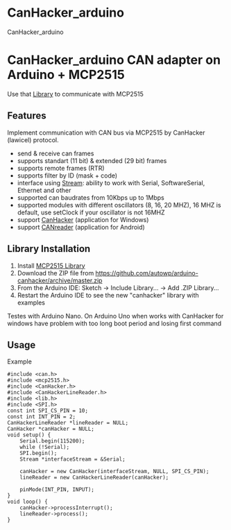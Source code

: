 # CanHacker_arduino
CanHacker_arduino
# CanHacker_arduino CAN adapter on Arduino + MCP2515

Use that [Library]([https://github.com/deepalarm/MCP2515_Arduino.git](https://github.com/deepalarm/MCP2515_Arduino/archive/refs/heads/main.zip)) to communicate with MCP2515

## Features

Implement communication with CAN bus via MCP2515 by CanHacker (lawicel) protocol.

- send & receive can frames
- supports standart (11 bit) & extended (29 bit) frames
- supports remote frames (RTR)
- supports filter by ID (mask + code)
- interface using [Stream](https://www.arduino.cc/en/Reference/Stream): ability to work with Serial, SoftwareSerial, Ethernet and other
- supported can baudrates from 10Kbps up to 1Mbps
- supported modules with different oscillators (8, 16, 20 MHZ), 16 MHZ is default, use setClock if your oscillator is not 16MHZ
- support [CanHacker](http://www.mictronics.de/projects/usb-can-bus/) (application for Windows)
- support [CANreader](https://github.com/autowp/CANreader) (application for Android)

## Library Installation

1. Install [MCP2515 Library](https://github.com/deepalarm/MCP2515_Arduino.git)
2. Download the ZIP file from https://github.com/autowp/arduino-canhacker/archive/master.zip
3. From the Arduino IDE: Sketch -> Include Library... -> Add .ZIP Library...
4. Restart the Arduino IDE to see the new "canhacker" library with examples

Testes with Arduino Nano.
On Arduino Uno when works with CanHacker for windows have problem with too long boot period and losing first command

## Usage

Example

```
#include <can.h>
#include <mcp2515.h>
#include <CanHacker.h>
#include <CanHackerLineReader.h>
#include <lib.h>
#include <SPI.h>
const int SPI_CS_PIN = 10;
const int INT_PIN = 2;
CanHackerLineReader *lineReader = NULL;
CanHacker *canHacker = NULL;
void setup() {
    Serial.begin(115200);
    while (!Serial);
    SPI.begin();
    Stream *interfaceStream = &Serial;
    
    canHacker = new CanHacker(interfaceStream, NULL, SPI_CS_PIN);
    lineReader = new CanHackerLineReader(canHacker);
    
    pinMode(INT_PIN, INPUT);
}
void loop() {
    canHacker->processInterrupt();
    lineReader->process();
}
```

